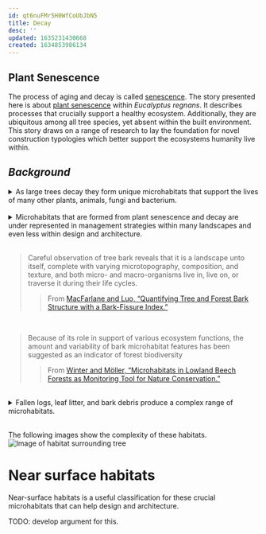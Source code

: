 ```yaml
---
id: qt6nuFMr5H0WfCoUbJbN5
title: Decay
desc: ''
updated: 1635231430668
created: 1634853986134
---
```


## Plant Senescence

The process of aging and decay is called [senescence](https://doi.org/10/f4hjpx). The story presented here is about [plant senescence](https://doi.org/10/f6h563)  within _Eucalyptus regnans_. It describes processes that crucially support a healthy ecosystem. Additionally, they are ubiquitous among all tree species, yet absent within the built environment. This story draws on a range of research to lay the foundation for novel construction typologies which better support the ecosystems humanity live within.

## _Background_

<details>
<summary>As large trees decay they form unique microhabitats that support the lives of many other plants, animals, fungi and bacterium.</summary>

>The trees progress from being tall living stems to tall dead trees, then shorter dead stems and finally they decay and collapse onto the forest floor. Very tall living montane ash trees may experience problems in pumping water from the root system to the tree crown. The tree crown eventually dies, leaving dead exposed branches at the top. Pools of rainwater may accumulate in the tops of the dead branches and accelerate the rate of decay inside the main trunk or centre of the tree. Eventually the tree dies and begins to break up, shedding dead branches and the upper sections of the trunk. Finally, the tree becomes so decayed it collapses. Fallen trees are still important for many forest animals. They provide shelter for small mammals such as Bush Rats, or a place to lay eggs, as in some species of reptiles (Lindenmayer et al. 2002a) (see Chapter 8).
>>From [Lindenmayer, Forest Pattern and Ecological Process.](https://www.publish.csiro.au/book/6109/)
</details>

<br>

<details>
<summary>Microhabitats that are formed from plant senescence and decay are under represented in management strategies within many landscapes and even less within design and architecture.</summary>

>No work has been conducted on the amount and condition of coarse woody debris that needs to be retained in logged and regenerated montane ash forest…. the effects of extensive and prolonged depletion of coarse woody debris remain unknown. Work in other forests around the world, particularly in the northern hemisphere, suggests that the impacts can be substantial (Grove and Hanula 2006; Harmon et al. 1986).

>In current forest inventories and monitoring schemes, microhabitats and their function as possible core variables of the biocoenosis are not taken into consideration or they are not accurately described. Furthermore, the use of microhabitat inventories on trees has neither been tested as a field method nor established as proxy variables for maintaining biodiversity, nor have they been used as monitoring tools to assess nature conservation objectives.

>Microhabitats such as broken crowns and stem cavities are mainly associated with decreasing tree vitality, which is commonly caused by a combination of fungi and insects (Jonsell et al., 1999, Franklin et al., 2002). The decay processes following tree damage and the development of microhabitats provide numerous habitats for breeding birds, bats, insects, mosses, and lichens (Palmer, 1986, Welsh and Capen, 1992, Thunes and Willassen, 1997, Winter et al., 2005).
>>From [Winter and Möller, “Microhabitats in Lowland Beech Forests as Monitoring Tool for Nature Conservation.”](https://doi.org/10/dx44wv)
</details>

<br>

>Careful observation of tree bark reveals that it is a landscape unto itself, complete with varying microtopography, composition, and texture, and both micro- and macro-organisms live in, live on, or traverse it during their life cycles. 
>>From [MacFarlane and Luo, “Quantifying Tree and Forest Bark Structure with a Bark-Fissure Index.”](https://cdnsciencepub.com/doi/10.1139/X09-098)

<br>

>Because of its role in support of various ecosystem functions, the amount and variability of bark microhabitat features has been suggested as an indicator of forest biodiversity
>>From [Winter and Möller, “Microhabitats in Lowland Beech Forests as Monitoring Tool for Nature Conservation.”](https://doi.org/10/dx44wv)

<br> 

<details>
<summary>Fallen logs, leaf litter, and bark debris produce a complex range of microhabitats.</summary>

## Bark streamers 
Bark streamers are a critical resource provided by overstorey ash- type eucalypt trees.

>Strips of decorticating bark are a vital attribute of overstorey montane ash trees for a number of animal species. Bark is shed annually and forms spectacular streamers on Mountain Ash and, to a lesser extent, Alpine Ash trees. Several tonnes of bark per hectare are shed annually, adding considerably to the amount of litter in montane ash forests. Large old trees produce significantly more bark than young stems (Lindenmayer et al. 2000a). Bark streamers provide habitat for a wide range of invertebrates such as spiders and predatory wingless tree crickets. These invertebrates are, in turn, prey for several species of marsupials (Smith 1984b) and birds. The presence and abundance of Leadbeater’s Possum has been found to be significantly related to the quantity of bark in montane ash forests (Lindenmayer et al. 1991d).
>>from [Lindenmayer, "Structural features of old-growth Australian montane ash forests"](https://www.sciencedirect.com/science/article/abs/pii/S0378112799002571)

## Inhabitants of bark

>Many arthropods make a living in and around tree bark, feeding on the sapwood beneath it, overwintering in its fissures and crevices, or simply traversing it en route to the canopy or the soil (Hanula and Franzreb 1998). Larger animals may forage on (e.g., horses; Kuiters et al. 2006) or in (e.g., woodpeckers; Jackson 1970) tree bark, and some even live in bark crevices (e.g., bats (Carter and Feldhamer 2005) and birds (Wintle et al. 2005)). 
Bark-gleaning birds (e.g., brown creepers (Certhia ameri- cana Bonaparte); Wintle et al. 2005), in particular, are strongly dependent on fissures in tree bark for their survival, foraging on arthropods in bark fissures and even storing food in them (Woodrey 1990). One species of nuthatch, Sitta europaea, lines its nest holes with bark flakes and uses them to conceal its eggs or young when it is away from the nest (Wesolowski and Rowinski 2004). Some studies have suggested that bark-foraging birds may be affected by an in- crease or decrease in the foraging space provided by tree bark (Keller et al. 2003) or a change in the abundance and biodiversity of their bark-using prey (Hanula and Franzreb 1998; Horn and Hanula 2002).
>>From [MacFarlane and Luo, “Quantifying Tree and Forest Bark Structure with a Bark-Fissure Index.”](https://cdnsciencepub.com/doi/10.1139/X09-098)

>In living trees, structural and chemical defence traits, mainly in the outer bark, play a crucial role in protecting these nutrient‐rich tissues against herbivores (Wainhouse, Cross & Howell 1990; Paine et al. 2010) and may have afterlife effects (Cornwell et al. 2009a) that may inhibit invertebrate access. Therefore, in the early (initial 1–2 years) decomposition stage, when the bark (cortisphere; Pfanz & Aschan 2001) is still attached to the wood, bark traits may be a crucial environmental filter for associated fauna assembly (Wu, Yu & Zhou 2008; Barbour et al. 2009; Zuo et al. 2014). At later decomposition stage, wood traits will become more important, partly because much of the bark will have fallen off and/or bark traits of different species become more similar due to degradation. Bark traits can also affect the species composition indirectly, by changing predator–prey interactions. 
>>From [Zuo et al., “Faunal Community Consequence of Interspecific Bark Trait Dissimilarity in Early-Stage Decomposing Logs.”](https://besjournals.onlinelibrary.wiley.com/doi/10.1111/1365-2435.12676)

## Fallen logs

>Logs are nursery sites for some species of plants and provide places for the germination and growth of ferns, mosses and liverworts in montane ash forest (Ashton 1986). Detailed vegetation surveys (Lindenmayer et al. 2000b) have shown that Myrtle Beech trees in montane ash forests often germinate on rotting logs. The water and organic matter in rotting logs then facilitates the growth of young seedlings (Howard 1973). Other understorey plant species common in montane ash forests, such as Dogwood, Musk Daisy Bush and Mountain Pepper, also germinate on rotting logs.
>

## Inhabitants of fallen logs and dead trunks

A dead trunk is colonized by a vast array of species when it falls to the ground, but the extensive literature on dead wood invertebrates (Grove 2002; Castro & Wise 2010; Déchêne & Buddle 2010; Ulyshen, Pucci & Hanula 2011) has still left questions unanswered about how, and how much, different factors determine the community composition of log‐related fauna. This is partly because most field sampling studies cannot disentangle the (interactive) effects of forest environment and log microenvironment, wood and bark traits of tree species, their decomposition stage, time of the year and the available pool of invertebrate species.
>>From [Winter and Möller, “Microhabitats in Lowland Beech Forests as Monitoring Tool for Nature Conservation.”](https://doi.org/10/dx44wv)

</details>

<br>

The following images show the complexity of these habitats.
![Image of habitat surrounding tree](\assets\images\bennets\IMG_7106.JPG)

# Near surface habitats

Near-surface habitats is a useful classification for these crucial microhabitats that can help design and architecture.



TODO: develop argument for this.

[^1]: This is a link to something important.
